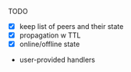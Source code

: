 TODO

- [x] keep list of peers and their state
- [x] propagation w TTL
- [x] online/offline state
- user-provided handlers
